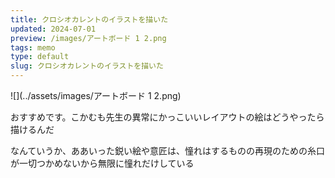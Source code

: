 ```yaml
---
title: クロシオカレントのイラストを描いた
updated: 2024-07-01
preview: /images/アートボード 1 2.png
tags: memo
type: default
slug: クロシオカレントのイラストを描いた
---
```


![](../assets/images/アートボード 1 2.png)

おすすめです。こかむも先生の異常にかっこいいレイアウトの絵はどうやったら描けるんだ

なんていうか、ああいった鋭い絵や意匠は、憧れはするものの再現のための糸口が一切つかめないから無限に憧れだけしている
